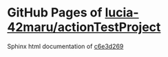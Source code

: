 GitHub Pages of [lucia-42maru/actionTestProject](https://github.com/lucia-42maru/actionTestProject.git)
===
Sphinx html documentation of [c6e3d269](https://github.com/lucia-42maru/actionTestProject/tree/c6e3d2697c28a303c1d929a1543deb3fc3278c1c)
